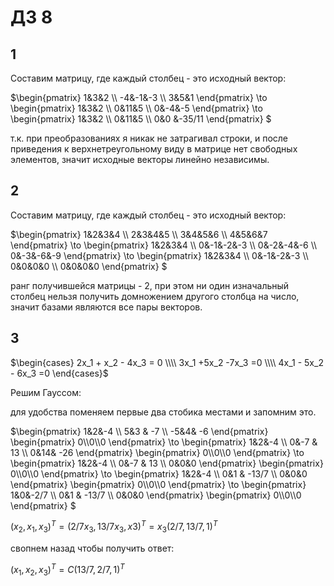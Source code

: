 <script type="text/javascript"
  src="https://cdnjs.cloudflare.com/ajax/libs/mathjax/2.7.0/MathJax.js?config=TeX-AMS_CHTML">
</script>
<script type="text/x-mathjax-config">
  MathJax.Hub.Config({
    tex2jax: {
      inlineMath: [['$','$'], ['\\(','\\)']],
      processEscapes: true},
      jax: ["input/TeX","input/MathML","input/AsciiMath","output/CommonHTML"],
      extensions: ["tex2jax.js","mml2jax.js","asciimath2jax.js","MathMenu.js","MathZoom.js","AssistiveMML.js", "[Contrib]/a11y/accessibility-menu.js"],
      TeX: {
      extensions: ["AMSmath.js","AMSsymbols.js","noErrors.js","noUndefined.js"],
      equationNumbers: {
      autoNumber: "AMS"
      }
    }
  });
</script>


# ДЗ 8

## 1
Cоставим матрицу, где каждый столбец - это исходный вектор:

$\begin{pmatrix}
1&3&2 \\\\
-4&-1&-3 \\\\
3&5&1
\end{pmatrix} \to 
\begin{pmatrix}
1&3&2 \\\\
0&11&5 \\\\
0&-4&-5
\end{pmatrix} \to 
\begin{pmatrix}
1&3&2 \\\\
0&11&5 \\\\
0&0 &-35/11
\end{pmatrix} $

т.к. при преобразованиях я никак не затрагивал строки, и после приведения к верхнетреугольному виду в матрице нет свободных элементов, значит исходные векторы линейно независимы.

## 2

Cоставим матрицу, где каждый столбец - это исходный вектор:

$\begin{pmatrix}
1&2&3&4 \\\\
2&3&4&5 \\\\
3&4&5&6 \\\\
4&5&6&7
\end{pmatrix} \to 
\begin{pmatrix}
1&2&3&4 \\\\
0&-1&-2&-3 \\\\
0&-2&-4&-6 \\\\
0&-3&-6&-9
\end{pmatrix} \to
\begin{pmatrix}
1&2&3&4 \\\\
0&-1&-2&-3 \\\\
0&0&0&0 \\\\
0&0&0&0
\end{pmatrix} $

ранг получившейся матрицы - 2, при этом ни один изначальный столбец нельзя получить домножением другого столбца на число, значит базами являются все пары векторов.

## 3

$\begin{cases}
2x_1 + x_2 - 4x_3 = 0 \\\\
3x_1 +5x_2 -7x_3 =0 \\\\
4x_1 - 5x_2 - 6x_3 =0 
\end{cases}$

Решим Гауссом:

для удобства поменяем первые два стобика местами и запомним это.

$\begin{pmatrix}
1&2&-4 \\\\
5&3 & -7 \\\\
-5&4& -6
\end{pmatrix}
\begin{pmatrix} 0\\\\0\\\\0 \end{pmatrix} \to 
\begin{pmatrix}
1&2&-4 \\\\
0&-7 & 13 \\\\
0&14& -26
\end{pmatrix}
\begin{pmatrix} 0\\\\0\\\\0 \end{pmatrix} \to
\begin{pmatrix}
1&2&-4 \\\\
0&-7 & 13 \\\\
0&0&0
\end{pmatrix}
\begin{pmatrix} 0\\\\0\\\\0 \end{pmatrix} \to
\begin{pmatrix}
1&2&-4 \\\\
0&1 & -13/7 \\\\
0&0&0
\end{pmatrix}
\begin{pmatrix} 0\\\\0\\\\0 \end{pmatrix} \to
\begin{pmatrix}
1&0&-2/7 \\\\
0&1 & -13/7 \\\\
0&0&0
\end{pmatrix}
\begin{pmatrix} 0\\\\0\\\\0 \end{pmatrix} $

$(x_2,x_1,x_3)^T= (2/7x_3, 13/7x_3,x3)^T = x_3 (2/7,13/7,1)^T$

свопнем назад чтобы получить ответ:

$(x_1,x_2,x_3)^T = C (13/7,2/7,1)^T$

